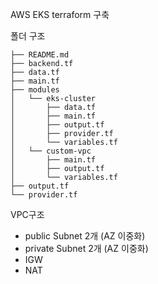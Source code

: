 AWS EKS terraform 구축

폴더 구조 
```shell
├── README.md 
├── backend.tf 
├── data.tf 
├── main.tf 
├── modules 
│   └── eks-cluster 
│       ├── data.tf 
│       ├── main.tf 
│       ├── output.tf 
│       ├── provider.tf 
│       └── variables.tf 
│   └── custom-vpc
│       ├── main.tf 
│       ├── output.tf 
│       └── variables.tf 
├── output.tf 
└── provider.tf 

```

VPC구조
- public Subnet 2개 (AZ 이중화)
- private Subnet 2개 (AZ 이중화)
- IGW
- NAT